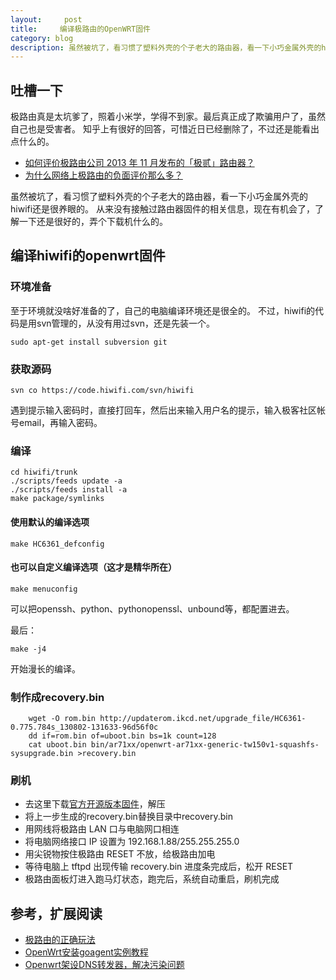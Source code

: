 ```yaml
---
layout:     post
title:     编译极路由的OpenWRT固件
category: blog
description: 虽然被坑了，看习惯了塑料外壳的个子老大的路由器，看一下小巧金属外壳的hiwifi还是很养眼的。从来没有接触过路由器固件的相关信息，现在有机会了，了解一下还是很好的，弄个下载机什么的。
---
```

## 吐槽一下
极路由真是太坑爹了，照着小米学，学得不到家。最后真正成了欺骗用户了，虽然自己也是受害者。 
知乎上有很好的回答，可惜近日已经删除了，不过还是能看出点什么的。

* [如何评价极路由公司 2013 年 11 月发布的「极贰」路由器？](http://www.zhihu.com/question/21971379)
* [为什么网络上极路由的负面评价那么多？](http://www.zhihu.com/question/21996327) 

虽然被坑了，看习惯了塑料外壳的个子老大的路由器，看一下小巧金属外壳的hiwifi还是很养眼的。 
从来没有接触过路由器固件的相关信息，现在有机会了，了解一下还是很好的，弄个下载机什么的。
## 编译hiwifi的openwrt固件
### 环境准备
至于环境就没啥好准备的了，自己的电脑编译环境还是很全的。 
不过，hiwifi的代码是用svn管理的，从没有用过svn，还是先装一个。 

    sudo apt-get install subversion git

### 获取源码
    svn co https://code.hiwifi.com/svn/hiwifi

遇到提示输入密码时，直接打回车，然后出来输入用户名的提示，输入极客社区帐号email，再输入密码。 
### 编译
    cd hiwifi/trunk
    ./scripts/feeds update -a
    ./scripts/feeds install -a
    make package/symlinks
#### 使用默认的编译选项
    make HC6361_defconfig
#### 也可以自定义编译选项（这才是精华所在）
    make menuconfig
可以把openssh、python、pythonopenssl、unbound等，都配置进去。 

最后： 

    make -j4

开始漫长的编译。
### 制作成recovery.bin
        wget -O rom.bin http://updaterom.ikcd.net/upgrade_file/HC6361-0.775.784s_130802-131633-96d56f0c
        dd if=rom.bin of=uboot.bin bs=1k count=128
        cat uboot.bin bin/ar71xx/openwrt-ar71xx-generic-tw150v1-squashfs-sysupgrade.bin >recovery.bin

### 刷机
* 去这里下载[官方开源版本固件](http://bbs.hiwifi.com/thread-7710-1-1.html)，解压
* 将上一步生成的recovery.bin替换目录中recovery.bin
* 用网线将极路由 LAN 口与电脑网口相连
* 将电脑网络接口 IP 设置为 192.168.1.88/255.255.255.0
* 用尖锐物按住极路由 RESET 不放，给极路由加电
* 等待电脑上 tftpd 出现传输 recovery.bin 进度条完成后，松开 RESET
* 极路由面板灯进入跑马灯状态，跑完后，系统自动重启，刷机完成

## 参考，扩展阅读
* [极路由的正确玩法](http://chaopeng.me/blog/2013/10/28/hiwifi.html)
* [OpenWrt安装goagent实例教程](http://www.openwrt.org.cn/bbs/forum.php?mod=viewthread&tid=14193)
* [Openwrt架设DNS转发器，解决污染问题 ](http://blog.csdn.net/conupefox/article/details/8557253)
